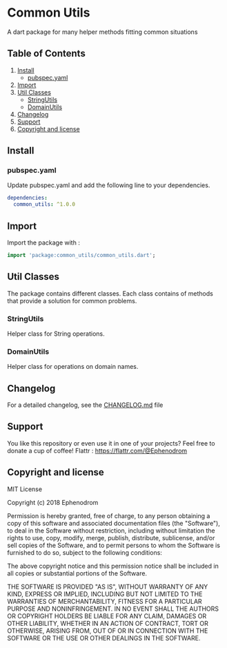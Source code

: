 # Common Utils

A dart package for many helper methods fitting common situations

## Table of Contents
1. [Install](#install)
   * [pubspec.yaml](#pubspec.yaml)
2. [Import](#import)
3. [Util Classes](#util-classes)
   * [StringUtils](#stringutils)
   * [DomainUtils](#domainutils)
4. [Changelog](#changelog)
5. [Support](#support)
6. [Copyright and license](#copyright-and-license)

## Install
### pubspec.yaml
Update pubspec.yaml and add the following line to your dependencies.
```yaml
dependencies:
  common_utils: ^1.0.0
```

## Import
Import the package with :
```dart
import 'package:common_utils/common_utils.dart';
```

## Util Classes
The package contains different classes. Each class contains of methods that provide a solution for common problems.
### StringUtils
Helper class for String operations.

### DomainUtils
Helper class for operations on domain names.

## Changelog
For a detailed changelog, see the [CHANGELOG.md](CHANGELOG.md) file

## Support
You like this repository or even use it in one of your projects? Feel free to donate a cup of coffee! 
Flattr : https://flattr.com/@Ephenodrom

## Copyright and license
MIT License

Copyright (c) 2018 Ephenodrom

Permission is hereby granted, free of charge, to any person obtaining a copy
of this software and associated documentation files (the "Software"), to deal
in the Software without restriction, including without limitation the rights
to use, copy, modify, merge, publish, distribute, sublicense, and/or sell
copies of the Software, and to permit persons to whom the Software is
furnished to do so, subject to the following conditions:

The above copyright notice and this permission notice shall be included in all
copies or substantial portions of the Software.

THE SOFTWARE IS PROVIDED "AS IS", WITHOUT WARRANTY OF ANY KIND, EXPRESS OR
IMPLIED, INCLUDING BUT NOT LIMITED TO THE WARRANTIES OF MERCHANTABILITY,
FITNESS FOR A PARTICULAR PURPOSE AND NONINFRINGEMENT. IN NO EVENT SHALL THE
AUTHORS OR COPYRIGHT HOLDERS BE LIABLE FOR ANY CLAIM, DAMAGES OR OTHER
LIABILITY, WHETHER IN AN ACTION OF CONTRACT, TORT OR OTHERWISE, ARISING FROM,
OUT OF OR IN CONNECTION WITH THE SOFTWARE OR THE USE OR OTHER DEALINGS IN THE
SOFTWARE.

